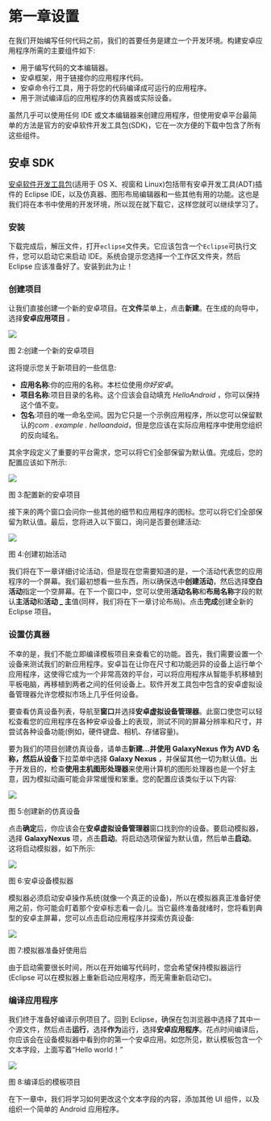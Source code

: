 # 第一章设置

在我们开始编写任何代码之前，我们的首要任务是建立一个开发环境。构建安卓应用程序所需的主要组件如下:

*   用于编写代码的文本编辑器。
*   安卓框架，用于链接你的应用程序代码。
*   安卓命令行工具，用于将您的代码编译成可运行的应用程序。
*   用于测试编译后的应用程序的仿真器或实际设备。

虽然几乎可以使用任何 IDE 或文本编辑器来创建应用程序，但使用安卓平台最简单的方法是官方的安卓软件开发工具包(SDK)，它在一次方便的下载中包含了所有这些组件。

## 安卓 SDK

[安卓软件开发工具包](http://developer.android.com/sdk/index.html)(适用于 OS X、视窗和 Linux)包括带有安卓开发工具(ADT)插件的 Eclipse IDE，以及仿真器、图形布局编辑器和一些其他有用的功能。这也是我们将在本书中使用的开发环境，所以现在就下载它，这样您就可以继续学习了。

### 安装

下载完成后，解压文件，打开`eclipse`文件夹。它应该包含一个`Eclipse`可执行文件，您可以启动它来启动 IDE。系统会提示您选择一个工作区文件夹，然后 Eclipse 应该准备好了。安装到此为止！

### 创建项目

让我们直接创建一个新的安卓项目。在**文件**菜单上，点击**新建**。在生成的向导中，选择**安卓应用项目** *。*

![](../Images/image002.jpg)

图 2:创建一个新的安卓项目

这将提示您关于新项目的一些信息:

*   **应用名称**:你的应用的名称。本栏位使用*你好安卓*。
*   **项目名称**:项目目录的名称。这个应该会自动填充 *HelloAndroid* ，你可以保持这个值不变。
*   **包名**:项目的唯一命名空间。因为它只是一个示例应用程序，所以您可以保留默认的*com . example . helloandoid*，但是您应该在实际应用程序中使用您组织的反向域名。

其余字段定义了重要的平台需求，您可以将它们全部保留为默认值。完成后，您的配置应该如下所示:

![](../Images/image003.jpg)

图 3:配置新的安卓项目

接下来的两个窗口会问你一些其他的细节和应用程序的图标。您可以将它们全部保留为默认值。最后，您将进入以下窗口，询问是否要创建活动:

![](../Images/image004.jpg)

图 4:创建初始活动

我们将在下一章详细讨论活动，但是现在您需要知道的是，一个活动代表您的应用程序的一个屏幕。我们最初想看一些东西，所以确保选中**创建活动**，然后选择**空白活动**指定一个空屏幕。在下一个窗口中，您可以使用**活动名称**和**布局名称**字段的默认**主活动**和**活动 _ 主**值(同样，我们将在下一章讨论布局)。点击**完成**创建全新的 Eclipse 项目。

### 设置仿真器

不幸的是，我们不能立即编译模板项目来查看它的功能。首先，我们需要设置一个设备来测试我们的新应用程序。安卓旨在让你在尺寸和功能迥异的设备上运行单个应用程序，这使得它成为一个非常高效的平台，可以将应用程序从智能手机移植到平板电脑，再移植到两者之间的任何设备上。软件开发工具包中包含的安卓虚拟设备管理器允许您模拟市场上几乎任何设备。

要查看仿真设备列表，导航至**窗口**并选择**安卓虚拟设备管理器**。此窗口使您可以轻松查看您的应用程序在各种安卓设备上的表现，测试不同的屏幕分辨率和尺寸，并尝试各种设备功能(例如，硬件键盘、相机、存储容量)。

要为我们的项目创建仿真设备，请单击**新建...**并使用 **GalaxyNexus** 作为 **AVD 名称**，然后从**设备**下拉菜单中选择 **Galaxy Nexus** ，并保留其他一切为默认值。出于开发目的，检查**使用主机图形处理器**来使用计算机的图形处理器也是一个好主意，因为模拟动画可能会非常缓慢和笨重。您的配置应该类似于以下内容:

![](../Images/image005.jpg)

图 5:创建新的仿真设备

点击**确定**后，你应该会在**安卓虚拟设备管理器**窗口找到你的设备。要启动模拟器，选择 **GalaxyNexus** 项，点击**启动**。将启动选项保留为默认值，然后单击**启动**。这将启动模拟器，如下所示:

![](../Images/image006.jpg)

图 6:安卓设备模拟器

模拟器必须启动安卓操作系统(就像一个真正的设备)，所以在模拟器真正准备好使用之前，你可能会盯着那个安卓标志看一会儿。当它最终准备就绪时，您将看到典型的安卓主屏幕，您可以点击启动应用程序并探索仿真设备:

![](../Images/image007.jpg)

图 7:模拟器准备好使用后

由于启动需要很长时间，所以在开始编写代码时，您会希望保持模拟器运行(Eclipse 可以在模拟器上重新启动应用程序，而无需重新启动它)。

### 编译应用程序

我们终于准备好编译示例项目了。回到 Eclipse，确保在包浏览器中选择了其中一个源文件，然后点击**运行**，选择**作为**运行，选择**安卓应用程序**。花点时间编译后，你应该会在设备模拟器中看到你的第一个安卓应用。如您所见，默认模板包含一个文本字段，上面写着“Hello world！”

![](../Images/image008.jpg)

图 8:编译后的模板项目

在下一章中，我们将学习如何更改这个文本字段的内容，添加其他 UI 组件，以及组织一个简单的 Android 应用程序。